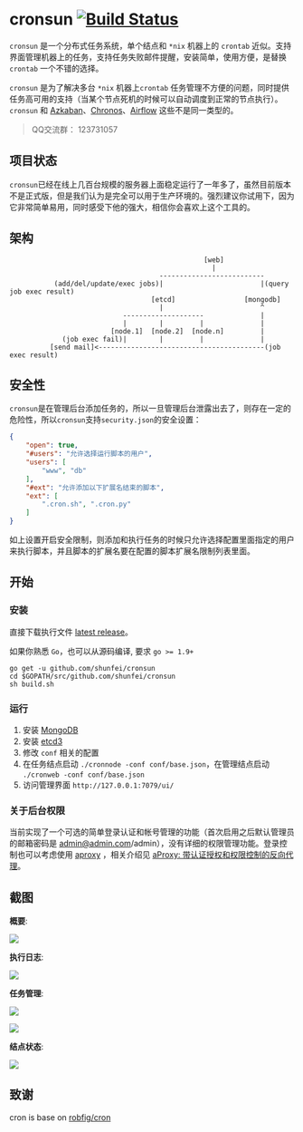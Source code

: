 # cronsun [![Build Status](https://travis-ci.org/shunfei/cronsun.svg?branch=master)](https://travis-ci.org/shunfei/cronsun)

`cronsun` 是一个分布式任务系统，单个结点和 `*nix` 机器上的 `crontab` 近似。支持界面管理机器上的任务，支持任务失败邮件提醒，安装简单，使用方便，是替换 `crontab` 一个不错的选择。

`cronsun` 是为了解决多台 `*nix` 机器上`crontab` 任务管理不方便的问题，同时提供任务高可用的支持（当某个节点死机的时候可以自动调度到正常的节点执行）。`cronsun` 和 [Azkaban](https://azkaban.github.io/)、[Chronos](https://mesos.github.io/chronos/)、[Airflow](https://airflow.incubator.apache.org/) 这些不是同一类型的。

> QQ交流群： 123731057

## 项目状态

`cronsun`已经在线上几百台规模的服务器上面稳定运行了一年多了，虽然目前版本不是正式版，但是我们认为是完全可以用于生产环境的。强烈建议你试用下，因为它非常简单易用，同时感受下他的强大，相信你会喜欢上这个工具的。

## 架构

```
                                                [web]
                                                  |
                                     --------------------------
           (add/del/update/exec jobs)|                        |(query job exec result)
                                   [etcd]                 [mongodb]
                                     |                        ^
                            --------------------              |
                            |        |         |              |
                         [node.1]  [node.2]  [node.n]         |
             (job exec fail)|        |         |              |
          [send mail]<-----------------------------------------(job exec result)

```


## 安全性

`cronsun`是在管理后台添加任务的，所以一旦管理后台泄露出去了，则存在一定的危险性，所以`cronsun`支持`security.json`的安全设置：

```json
{
    "open": true,
    "#users": "允许选择运行脚本的用户",
    "users": [
        "www", "db"
    ],
    "#ext": "允许添加以下扩展名结束的脚本",
    "ext": [
        ".cron.sh", ".cron.py"
    ]
}
```

如上设置开启安全限制，则添加和执行任务的时候只允许选择配置里面指定的用户来执行脚本，并且脚本的扩展名要在配置的脚本扩展名限制列表里面。


## 开始

### 安装

直接下载执行文件 [latest release](https://github.com/shunfei/cronsun/releases/latest)。

如果你熟悉 `Go`，也可以从源码编译, 要求 `go >= 1.9+`

```
go get -u github.com/shunfei/cronsun
cd $GOPATH/src/github.com/shunfei/cronsun
sh build.sh
```

### 运行

1. 安装 [MongoDB](http://docs.mongodb.org/manual/installation/)
2. 安装 [etcd3](https://github.com/coreos/etcd)
3. 修改 `conf` 相关的配置
4. 在任务结点启动 `./cronnode -conf conf/base.json`，在管理结点启动 `./cronweb -conf conf/base.json`
5. 访问管理界面 `http://127.0.0.1:7079/ui/`

### 关于后台权限

当前实现了一个可选的简单登录认证和帐号管理的功能（首次启用之后默认管理员的邮箱密码是 admin@admin.com/admin），没有详细的权限管理功能。登录控制也可以考虑使用 [aproxy](https://github.com/shunfei/aproxy) ，相关介绍见 [aProxy: 带认证授权和权限控制的反向代理](http://www.cnblogs.com/QLeelulu/p/aproxy.html)。

## 截图

**概要**:

![](doc/img/brief.png)

**执行日志**:

![](doc/img/log.png)

**任务管理**:

![](doc/img/job.png)

![](doc/img/new_job.png)

**结点状态**:

![](doc/img/node.png)

## 致谢

cron is base on [robfig/cron](https://github.com/robfig/cron)
